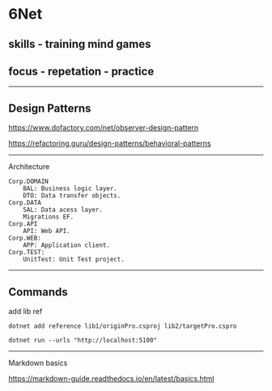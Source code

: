 # 6Net

## skills - training mind games

## focus - repetation - practice


***

## Design Patterns

https://www.dofactory.com/net/observer-design-pattern

https://refactoring.guru/design-patterns/behavioral-patterns


***

Architecture

    Corp.DOMAIN
        BAL: Business logic layer.
        DTO: Data transfer objects.
    Corp.DATA
        SAL: Data acess layer.
        Migrations EF.
    Corp.API
        API: Web API.
    Corp.WEB:
        APP: Application client.
    Corp.TEST:
        UnitTest: Unit Test project.


***

## Commands

add lib ref

`dotnet add reference lib1/originPro.csproj lib2/targetPro.cspro`

<ItemGroup>
  <ProjectReference Include="originPro.csproj" />
  <ProjectReference Include="..\lib2\lib2.csproj" />
  <ProjectReference Include="..\lib1\lib1.csproj" />
</ItemGroup>

`dotnet run --urls "http://localhost:5100"`

***

Markdown basics

https://markdown-guide.readthedocs.io/en/latest/basics.html

